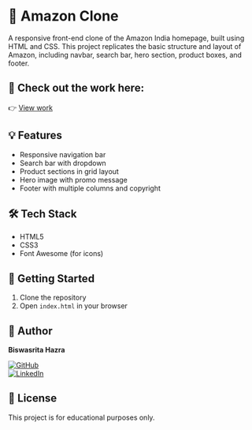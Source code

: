 # 🛒 Amazon Clone

A responsive front-end clone of the Amazon India homepage, built using HTML and CSS. This project replicates the basic structure and layout of Amazon, including navbar, search bar, hero section, product boxes, and footer.

 
## 🔗 Check out the work here: 

👉 [View work](https://amazon-clone-app-git-main-biswasritas-projects.vercel.app)



## 💡 Features

- Responsive navigation bar
- Search bar with dropdown
- Product sections in grid layout
- Hero image with promo message
- Footer with multiple columns and copyright

## 🛠️ Tech Stack

- HTML5
- CSS3
- Font Awesome (for icons)

## 🚀 Getting Started

1. Clone the repository
2. Open `index.html` in your browser

## 👤 Author

**Biswasrita Hazra**

[![GitHub](https://img.shields.io/badge/GitHub-100000?style=flat&logo=github&logoColor=white)](https://github.com/yourusername)  
[![LinkedIn](https://img.shields.io/badge/LinkedIn-0077B5?style=flat&logo=linkedin&logoColor=white)](https://linkedin.com/in/your-linkedin-id)

## 📄 License

This project is for educational purposes only.


